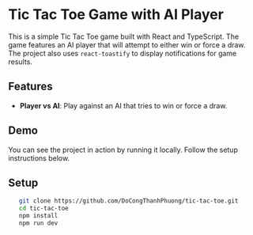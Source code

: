 # Tic Tac Toe Game with AI Player

This is a simple Tic Tac Toe game built with React and TypeScript. The game features an AI player that will attempt to either win or force a draw. The project also uses `react-toastify` to display notifications for game results.

## Features

- **Player vs AI**: Play against an AI that tries to win or force a draw.

## Demo

You can see the project in action by running it locally. Follow the setup instructions below.

## Setup

```bash
   git clone https://github.com/DoCongThanhPhuong/tic-tac-toe.git
   cd tic-tac-toe
   npm install
   npm run dev
```
